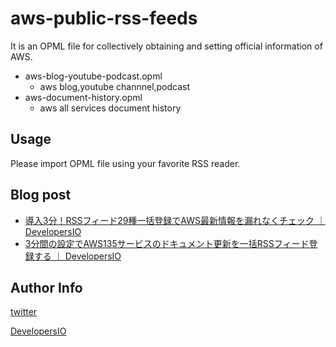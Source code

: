# aws-public-rss-feeds

It is an OPML file for collectively obtaining and setting official information of AWS.

* aws-blog-youtube-podcast.opml
  * aws blog,youtube channnel,podcast
* aws-document-history.opml
  * aws all services document history

## Usage

Please import OPML file using your favorite RSS reader.

## Blog post

* <a href="https://dev.classmethod.jp/cloud/aws/aws-rss-feeds/" target="_blank">導入3分！RSSフィード29種一括登録でAWS最新情報を漏れなくチェック ｜ DevelopersIO</a>
* <a href="https://dev.classmethod.jp/cloud/aws/document-history-rss-2/" target="_blank">3分間の設定でAWS135サービスのドキュメント更新を一括RSSフィード登録する ｜ DevelopersIO</a>


## Author Info

[twitter](https://twitter.com/hamako9999)

[DevelopersIO](https://dev.classmethod.jp/author/hamada-koji/)



